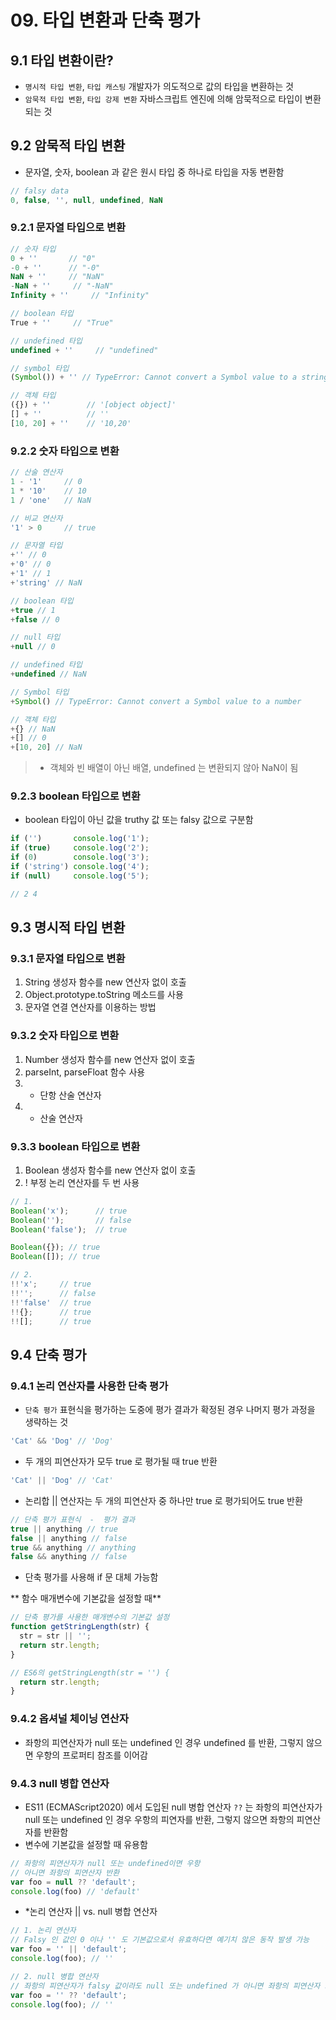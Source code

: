 # 09. 타입 변환과 단축 평가

## 9.1 타입 변환이란?

- `명시적 타입 변환`, `타입 캐스팅` 개발자가 의도적으로 값의 타입을 변환하는 것
- `암묵적 타입 변환`, `타입 강제 변환` 자바스크립트 엔진에 의해 암묵적으로 타입이 변환되는 것

## 9.2 암묵적 타입 변환

- 문자열, 숫자, boolean 과 같은 원시 타입 중 하나로 타입을 자동 변환함
```javascript
// falsy data
0, false, '', null, undefined, NaN
```

### 9.2.1 문자열 타입으로 변환
```javascript
// 숫자 타입
0 + ''       // "0"
-0 + ''      // "-0"
NaN + ''     // "NaN"
-NaN + ''     // "-NaN"
Infinity + ''     // "Infinity"

// boolean 타입
True + ''     // "True"

// undefined 타입
undefined + ''     // "undefined"

// symbol 타입
(Symbol()) + '' // TypeError: Cannot convert a Symbol value to a string

// 객체 타입
({}) + ''        // '[object object]'
[] + ''          // ''
[10, 20] + ''    // '10,20'
```

### 9.2.2 숫자 타입으로 변환
```javascript
// 산술 연산자
1 - '1'     // 0
1 * '10'    // 10
1 / 'one'   // NaN

// 비교 연산자
'1' > 0     // true
```
```javascript
// 문자열 타입
+'' // 0
+'0' // 0
+'1' // 1
+'string' // NaN

// boolean 타입
+true // 1
+false // 0

// null 타입
+null // 0

// undefined 타입
+undefined // NaN

// Symbol 타입
+Symbol() // TypeError: Cannot convert a Symbol value to a number

// 객체 타입
+{} // NaN
+[] // 0
+[10, 20] // NaN
```
> * 객체와 빈 배열이 아닌 배열, undefined 는 변환되지 않아 NaN이 됨

### 9.2.3 boolean 타입으로 변환
- boolean 타입이 아닌 값을 truthy 값 또는 falsy 값으로 구분함
```javascript
if ('')       console.log('1');
if (true)     console.log('2');
if (0)        console.log('3');
if ('string') console.log('4');
if (null)     console.log('5');

// 2 4
```

## 9.3 명시적 타입 변환

### 9.3.1 문자열 타입으로 변환
1. String 생성자 함수를 new 연산자 없이 호출
2. Object.prototype.toString 메소드를 사용
3. 문자열 연결 연산자를 이용하는 방법

### 9.3.2 숫자 타입으로 변환
1. Number 생성자 함수를 new 연산자 없이 호출
2. parseInt, parseFloat 함수 사용
3. + 단항 산술 연산자
4. * 산술 연산자

### 9.3.3 boolean 타입으로 변환
1. Boolean 생성자 함수를 new 연산자 없이 호출
2. ! 부정 논리 연산자를 두 번 사용
```javascript
// 1.
Boolean('x');      // true
Boolean('');       // false
Boolean('false');  // true

Boolean({}); // true
Boolean([]); // true

// 2.
!!'x';     // true
!!'';      // false
!!'false'  // true
!!{};      // true
!![];      // true
```

## 9.4 단축 평가

### 9.4.1 논리 연산자를 사용한 단축 평가
- `단축 평가` 표현식을 평가하는 도중에 평가 결과가 확정된 경우 나머지 평가 과정을 생략하는 것
```javascript
'Cat' && 'Dog' // 'Dog'
```
- 두 개의 피연산자가 모두 true 로 평가될 때 true 반환
```javascript
'Cat' || 'Dog' // 'Cat'
```
- 논리합 || 연산자는 두 개의 피연산자 중 하나만 true 로 평가되어도 true 반환
```javascript
// 단축 평가 표현식  -  평가 결과
true || anything // true
false || anything // false
true && anything // anything
false && anything // false
```
- 단축 평가를 사용해 if 문 대체 가능함

** 함수 매개변수에 기본값을 설정할 때**
```javascript
// 단축 평가를 사용한 매개변수의 기본값 설정
function getStringLength(str) {
  str = str || '';
  return str.length;
}

// ES6의 getStringLength(str = '') {
  return str.length;
}
```

### 9.4.2 옵셔널 체이닝 연산자
- 좌항의 피연산자가 null 또는 undefined 인 경우 undefined 를 반환, 그렇지 않으면 우항의 프로퍼티 참조를 이어감

### 9.4.3 null 병합 연산자
- ES11 (ECMAScript2020) 에서 도입된 null 병합 연산자 `??` 는 좌항의 피연산자가 null 또는 undefined 인 경우 우항의 피연자를 반환, 그렇지 않으면 좌항의 피연산자를 반환함
- 변수에 기본값을 설정할 때 유용함
```javascript
// 좌항의 피연산자가 null 또는 undefined이면 우항
// 아니면 좌항의 피연산자 반환
var foo = null ?? 'default';
console.log(foo) // 'default'
```
- *논리 연산자 || vs. null 병합 연산자
```javascript
// 1. 논리 연산자
// Falsy 인 값인 0 이나 '' 도 기본값으로서 유효하다면 예기치 않은 동작 발생 가능
var foo = '' || 'default';
console.log(foo); // ''

// 2. null 병합 연산자
// 좌항의 피연산자가 falsy 값이라도 null 또는 undefined 가 아니면 좌항의 피연산자 그대로 반환
var foo = '' ?? 'default';
console.log(foo); // ''
```








